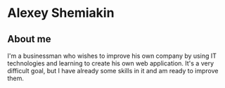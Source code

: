 # Alexey Shemiakin


## About me

I'm a businessman who wishes to improve his own company by using IT technologies and learning to create his own web application. It's a very difficult goal, but I have already some skills in it and am ready to improve them.

